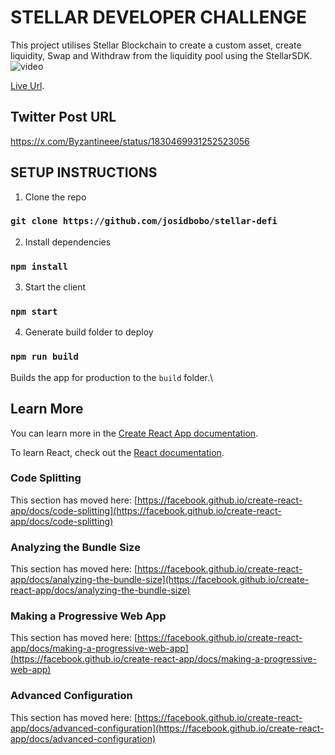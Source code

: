 # STELLAR DEVELOPER CHALLENGE
This project utilises Stellar Blockchain to create a custom asset, create liquidity, Swap and Withdraw from the liquidity pool using the StellarSDK.
![video](https://github.com/user-attachments/assets/92bec0db-c27b-4152-a972-46e029f9037a)

[Live Url](https://66d68b14ef8b87a87c78bd95--regal-taiyaki-9bf077.netlify.app/).

## Twitter Post URL

https://x.com/Byzantineee/status/1830469931252523056

## SETUP INSTRUCTIONS

1. Clone the repo
### `git clone https://github.com/josidbobo/stellar-defi`

2. Install dependencies
### `npm install`

3. Start the client
### `npm start`

4. Generate build folder to deploy
### `npm run build`

Builds the app for production to the `build` folder.\

## Learn More

You can learn more in the [Create React App documentation](https://facebook.github.io/create-react-app/docs/getting-started).

To learn React, check out the [React documentation](https://reactjs.org/).

### Code Splitting

This section has moved here: [https://facebook.github.io/create-react-app/docs/code-splitting](https://facebook.github.io/create-react-app/docs/code-splitting)

### Analyzing the Bundle Size

This section has moved here: [https://facebook.github.io/create-react-app/docs/analyzing-the-bundle-size](https://facebook.github.io/create-react-app/docs/analyzing-the-bundle-size)

### Making a Progressive Web App

This section has moved here: [https://facebook.github.io/create-react-app/docs/making-a-progressive-web-app](https://facebook.github.io/create-react-app/docs/making-a-progressive-web-app)

### Advanced Configuration

This section has moved here: [https://facebook.github.io/create-react-app/docs/advanced-configuration](https://facebook.github.io/create-react-app/docs/advanced-configuration)
